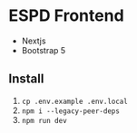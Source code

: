 # ESPD Frontend

- Nextjs
- Bootstrap 5

## Install

1. `cp .env.example .env.local`
2. `npm i --legacy-peer-deps`
3. `npm run dev`


